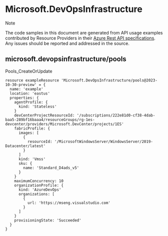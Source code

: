 # Microsoft.DevOpsInfrastructure
  
> [!NOTE]
> The code samples in this document are generated from API usage examples contributed by Resource Providers in their [Azure Rest API specifications](https://github.com/Azure/azure-rest-api-specs). Any issues should be reported and addressed in the source.


## microsoft.devopsinfrastructure/pools

Pools_CreateOrUpdate
```bicep
resource exampleResource 'Microsoft.DevOpsInfrastructure/pools@2023-10-30-preview' = {
  name: 'example'
  location: 'eastus'
  properties: {
    agentProfile: {
      kind: 'Stateless'
    }
    devCenterProjectResourceId: '/subscriptions/222e81d0-cf38-4dab-baa5-289bf16baaa4/resourceGroups/rg-1es-devcenter/providers/Microsoft.DevCenter/projects/1ES'
    fabricProfile: {
      images: [
        {
          resourceId: '/MicrosoftWindowsServer/WindowsServer/2019-Datacenter/latest'
        }
      ]
      kind: 'Vmss'
      sku: {
        name: 'Standard_D4ads_v5'
      }
    }
    maximumConcurrency: 10
    organizationProfile: {
      kind: 'AzureDevOps'
      organizations: [
        {
          url: 'https://mseng.visualstudio.com'
        }
      ]
    }
    provisioningState: 'Succeeded'
  }
}
```
